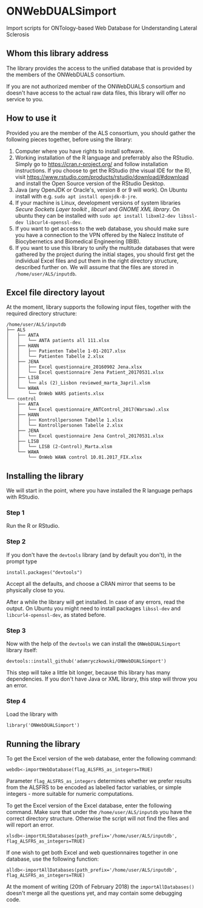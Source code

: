 # ONWebDUALSimport
Import scripts for ONTology-based Web Database for Understanding Lateral Sclerosis

## Whom this library address

The library provides the access to the unified database that is provided by the members of the ONWebDUALS consortium. 

If you are not authorized member of the ONWebDUALS consortium and doesn't have access to the actual raw data files, 
this library will offer no service to you.

## How to use it

Provided you are the member of the ALS consortium, you should gather the following pieces together, before using the library:

1. Computer where you have rights to install software.
2. Working installation of the R language and preferrably also the RStudio. Simply go to https://cran.r-project.org/ and follow installation instructions. If you choose to get the RStudio (the visual IDE for the R), visit https://www.rstudio.com/products/rstudio/download/#download and install the Open Source version of the RStudio Desktop.
3. Java (any OpenJDK or Oracle's, version 8 or 9 will work). On Ubuntu install with e.g. `sudo apt install openjdk-8-jre`.
4. If your machine is Linux, development versions of system libraries *Secure Sockets Layer toolkit* , *libcurl* and *GNOME XML library*. On ubuntu they can be installed with `sudo apt install libxml2-dev libssl-dev libcurl4-openssl-dev`.
5. If you want to get access to the web database, you should make sure you have a connection to the VPN offered by the Nalecz Institute of Biocybernetics and Biomedical Engineering (IBIB).
6. If you want to use this library to unify the multitude databases that were gathered by the project during the initial stages, you should first get the individual Excel files and put them in the right directory structure, described further on. We will assume that the files are stored in `/home/user/ALS/inputdb`.

## Excel file directory layout

At the moment, library supports the following input files, together with the required directory structure:

```
/home/user/ALS/inputdb
├── ALS
│   ├── ANTA
│   │   └── ANTA patients all 111.xlsx
│   ├── HANN
│   │   ├── Patienten Tabelle 1-01-2017.xlsx
│   │   └── Patienten Tabelle 2.xlsx
│   ├── JENA
│   │   ├── Excel questionnaire_20160902 Jena.xlsx
│   │   └── Excel questionnaire Jena Patient_20170531.xlsx
│   ├── LISB
│   │   └── als (2)_Lisbon reviewed_marta_3april.xlsm
│   └── WAWA
│       └── OnWeb WARS patients.xlsx
└── control
    ├── ANTA
    │   └── Excel questionnaire_ANTControl_2017(Warsaw).xlsx
    ├── HANN
    │   ├── Kontrollpersonen Tabelle 1.xlsx
    │   └── Kontrollpersonen Tabelle 2.xlsx
    ├── JENA
    │   └── Excel questionnaire Jena Control_20170531.xlsx
    ├── LISB
    │   └── LISB (2-Control)_Marta.xlsm
    └── WAWA
        └── OnWeb WAWA control 10.01.2017_FIX.xlsx
```

## Installing the library

We will start in the point, where you have installed the R language perhaps with RStudio. 

### Step 1 

Run the R or RStudio.

### Step 2 

If you don't have the `devtools` library (and by default you don't), in the prompt type 

```
install.packages("devtools")
```

Accept all the defaults, and choose a CRAN mirror that seems to be physically close to you.

After a while the library will get installed. In case of any errors, read the output. On Ubuntu you might need to install
packages `libssl-dev` and `libcurl4-openssl-dev`, as stated before.

### Step 3

Now with the help of the `devtools` we can install the `ONWebDUALSimport` library itself:

```
devtools::install_github('adamryczkowski/ONWebDUALSimport')
```

This step will take a little bit longer, because this library has many dependencies. If you don't have Java or XML library, this step will throw you an error.

### Step 4

Load the library with
```
library('ONWebDUALSimport')
```

## Running the library

To get the Excel version of the web database, enter the following command:

```
webdb<-importWebDatabase(flag_ALSFRS_as_integers=TRUE)
```

Parameter `flag_ALSFRS_as_integers` determines whether we prefer results from the ALSFRS to be encoded as labelled factor variables, or simple integers - more suitable for numeric computations.

To get the Excel version of the Excel database, enter the following command. Make sure that under the `/home/user/ALS/inputdb` you have the correct directory structure. Otherwise the script will not find the files and will report an error.

```
xlsdb<-importXLSDatabases(path_prefix='/home/user/ALS/inputdb', flag_ALSFRS_as_integers=TRUE)
```

If one wish to get both Excel and web questionnaires together in one database, use the following function:

```
alldb<-importAllDatabases(path_prefix='/home/user/ALS/inputdb', flag_ALSFRS_as_integers=TRUE)

```

At the moment of writing (20th of February 2018) the `importAllDatabases()` doesn't merge all the questions yet, and may contain some debugging code. 
